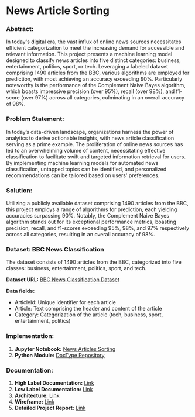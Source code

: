 # News Article Sorting

### Abstract:

In today's digital era, the vast influx of online news sources necessitates efficient categorization to meet the increasing demand for accessible and relevant information. This project presents a machine learning model designed to classify news articles into five distinct categories: business, entertainment, politics, sport, or tech. Leveraging a labeled dataset comprising 1490 articles from the BBC, various algorithms are employed for prediction, with most achieving an accuracy exceeding 90%. Particularly noteworthy is the performance of the Complement Naive Bayes algorithm, which boasts impressive precision (over 95%), recall (over 98%), and f1-score (over 97%) across all categories, culminating in an overall accuracy of 98%.

### Problem Statement:

In today’s data-driven landscape, organizations harness the power of analytics to derive actionable insights, with news article classification serving as a prime example. The proliferation of online news sources has led to an overwhelming volume of content, necessitating effective classification to facilitate swift and targeted information retrieval for users. By implementing machine learning models for automated news classification, untapped topics can be identified, and personalized recommendations can be tailored based on users' preferences.

### Solution:

Utilizing a publicly available dataset comprising 1490 articles from the BBC, this project employs a range of algorithms for prediction, each yielding accuracies surpassing 90%. Notably, the Complement Naive Bayes algorithm stands out for its exceptional performance metrics, boasting precision, recall, and f1-scores exceeding 95%, 98%, and 97% respectively across all categories, resulting in an overall accuracy of 98%.

### Dataset: BBC News Classification

The dataset consists of 1490 articles from the BBC, categorized into five classes: business, entertainment, politics, sport, and tech.

**Dataset URL:** [BBC News Classification Dataset](https://www.kaggle.com/c/learn-ai-bbc/data)

**Data fields:**
- ArticleId: Unique identifier for each article
- Article: Text comprising the header and content of the article
- Category: Categorization of the article (tech, business, sport, entertainment, politics)

### Implementation:

1. **Jupyter Notebook:** [News Articles Sorting](https://github.com/ujjwalkar0/News-Article-Sorting/blob/main/Notebook/News%20Articles%20Sorting.ipynb)
2. **Python Module:** [DocType Repository](https://github.com/Uncoded-AI/docType)

### Documentation:

1. **High Label Documentation:** [Link](https://docs.google.com/document/d/1NapE2m1Agz_UK1Wk14_1FsZkxqdDp8XW/edit?usp=drive_link&ouid=112881924436563639322&rtpof=true&sd=true)
2. **Low Label Documentation:** [Link](https://docs.google.com/document/d/1VXqs88Bv5iXJ3n-0xxk6ODq5w-jizlxD/edit?usp=drive_link&ouid=112881924436563639322&rtpof=true&sd=true)
3. **Architecture:** [Link](https://docs.google.com/document/d/17MsKUKs8mHZ7bbs3l9ov_fCShimnaTI3/edit?usp=drive_link&ouid=112881924436563639322&rtpof=true&sd=true)
4. **Wireframe:** [Link](https://docs.google.com/document/d/1gQ_qxuRkUkivT3L9zDkZKeWskMPv6X05/edit?usp=drive_link&ouid=112881924436563639322&rtpof=true&sd=true)
5. **Detailed Project Report:** [Link](https://docs.google.com/presentation/d/1KhYPRl_OYqZ9oy-zL_5c7Xq-J1jcRnDq/edit?usp=drive_link&ouid=112881924436563639322&rtpof=true&sd=true)

